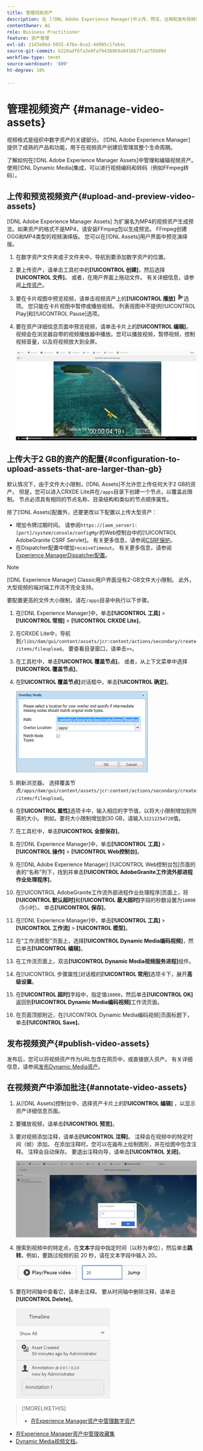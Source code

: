 ```yaml
---
title: 管理视频资产
description: 在 [!DNL Adobe Experience Manager]中上传、预览、注释和发布视频资产。
contentOwner: AG
role: Business Practitioner
feature: 资产管理
exl-id: 21d3e0bd-5955-470a-8ca2-4d995c17eb4c
source-git-commit: b220adf6fa3e9faf94389b9a9416b7fca2f89d9d
workflow-type: tm+mt
source-wordcount: '809'
ht-degree: 10%

---
```


# 管理视频资产 {#manage-video-assets}

视频格式是组织中数字资产的关键部分。 [!DNL Adobe Experience Manager] 提供了成熟的产品和功能，用于在视频资产创建后管理其整个生命周期。

了解如何在[!DNL Adobe Experience Manager Assets]中管理和编辑视频资产。 使用[!DNL Dynamic Media]集成，可以进行视频编码和转码（例如FFmpeg转码）。

## 上传和预览视频资产{#upload-and-preview-video-assets}

[!DNL Adobe Experience Manager Assets] 为扩展名为MP4的视频资产生成预览。如果资产的格式不是MP4，请安装FFmpeg包以生成预览。 FFmpeg创建OGG和MP4类型的视频演绎版。 您可以在[!DNL Assets]用户界面中预览演绎版。

1. 在数字资产文件夹或子文件夹中，导航到要添加数字资产的位置。
1. 要上传资产，请单击工具栏中的&#x200B;**[!UICONTROL 创建]**，然后选择&#x200B;**[!UICONTROL 文件]**。 或者，在用户界面上拖动文件。 有关详细信息，请参阅[上传资产](manage-assets.md#uploading-assets)。
1. 要在卡片视图中预览视频，请单击视频资产上的&#x200B;**[!UICONTROL 播放]** ![播放选项](assets/do-not-localize/play.png)选项。 您只能在卡片视图中暂停或播放视频。 列表视图中不提供[!UICONTROL Play]和[!UICONTROL Pause]选项。

1. 要在资产详细信息页面中预览视频，请单击卡片上的&#x200B;**[!UICONTROL 编辑]**。 视频会在浏览器自带的视频播放器中播放。您可以播放视频，暂停视频，控制视频音量，以及将视频放大到全屏。

   ![视频播放控件](assets/video-playback-controls.png)

## 上传大于2 GB的资产的配置{#configuration-to-upload-assets-that-are-larger-than-gb}

默认情况下，由于文件大小限制，[!DNL Assets]不允许您上传任何大于2 GB的资产。 但是，您可以进入CRXDE Lite并在`/apps`目录下创建一个节点，以覆盖此限制。 节点必须具有相同的节点名称、目录结构和类似的节点顺序属性。

除了[!DNL Assets]配置外，还要更改以下配置以上传大型资产：

* 增加令牌过期时间。 请参阅`https://[aem_server]:[port]/system/console/configMgr`的Web控制台中的[!UICONTROL AdobeGranite CSRF Servlet]。 有关更多信息，请参阅[CSRF保护](/help/sites-developing/csrf-protection.md)。
* 在Dispatcher配置中增加`receiveTimeout`。 有关更多信息，请参阅[Experience ManagerDispatcher配置](https://experienceleague.adobe.com/docs/experience-manager-dispatcher/using/configuring/dispatcher-configuration.html#renders-options)。

>[!NOTE]
>
>[!DNL Experience Manager] Classic用户界面没有2-GB文件大小限制。 此外，大型视频的端对端工作流不完全支持。

要配置更高的文件大小限制，请在`/apps`目录中执行以下步骤。

1. 在[!DNL Experience Manager]中，单击&#x200B;**[!UICONTROL 工具]** > **[!UICONTROL 常规]** > **[!UICONTROL CRXDE Lite]**。
1. 在CRXDE Lite中，导航到`/libs/dam/gui/content/assets/jcr:content/actions/secondary/create/items/fileupload`。 要查看目录窗口，请单击`>>`。
1. 在工具栏中，单击&#x200B;**[!UICONTROL 覆盖节点]**。 或者，从上下文菜单中选择&#x200B;**[!UICONTROL 覆盖节点]**。
1. 在&#x200B;**[!UICONTROL 覆盖节点]**&#x200B;对话框中，单击&#x200B;**[!UICONTROL 确定]**。

   ![覆盖节点](assets/overlay-node-path.png)

1. 刷新浏览器。 选择覆盖节点`/apps/dam/gui/content/assets/jcr:content/actions/secondary/create/items/fileupload`。
1. 在&#x200B;**[!UICONTROL 属性]**&#x200B;选项卡中，输入相应的字节值，以将大小限制增加到所需的大小。 例如，要将大小限制增加到30 GB，请输入`32212254720`值。

1. 在工具栏中，单击&#x200B;**[!UICONTROL 全部保存]**。
1. 在[!DNL Experience Manager]中，单击&#x200B;**[!UICONTROL 工具]** > **[!UICONTROL 操作]** > **[!UICONTROL Web控制台]**。
1. 在[!DNL Adobe Experience Manager] [!UICONTROL Web控制台包]页面的表的“名称”列下，找到并单击&#x200B;**[!UICONTROL AdobeGranite工作流外部进程作业处理程序]**。
1. 在[!UICONTROL AdobeGranite工作流外部进程作业处理程序]页面上，将&#x200B;**[!UICONTROL 默认超时]**&#x200B;和&#x200B;**[!UICONTROL 最大超时]**&#x200B;字段的秒数设置为`18000`（5小时）。 单击&#x200B;**[!UICONTROL 保存]**。
1. 在[!DNL Experience Manager]中，单击&#x200B;**[!UICONTROL 工具]** > **[!UICONTROL 工作流]** > **[!UICONTROL 模型]**。
1. 在“工作流模型”页面上，选择&#x200B;**[!UICONTROL Dynamic Media编码视频]**，然后单击&#x200B;**[!UICONTROL 编辑]**。
1. 在工作流页面上，双击&#x200B;**[!UICONTROL Dynamic Media视频服务进程]**&#x200B;组件。
1. 在[!UICONTROL 步骤属性]对话框的&#x200B;**[!UICONTROL 常用]**&#x200B;选项卡下，展开&#x200B;**高级设置**。
1. 在&#x200B;**[!UICONTROL 超时]**&#x200B;字段中，指定值`18000`，然后单击&#x200B;**[!UICONTROL OK]**&#x200B;返回到&#x200B;**[!UICONTROL Dynamic Media编码视频]**&#x200B;工作流页面。
1. 在页面顶部附近，在[!UICONTROL Dynamic Media编码视频]页面标题下，单击&#x200B;**[!UICONTROL Save]**。

## 发布视频资产{#publish-video-assets}

发布后，您可以将视频资产作为URL包含在网页中，或直接嵌入资产。 有关详细信息，请参阅[发布Dynamic Media资产](/help/assets/publishing-dynamicmedia-assets.md)。

## 在视频资产中添加批注{#annotate-video-assets}

1. 从[!DNL Assets]控制台中，选择资产卡片上的&#x200B;**[!UICONTROL 编辑]** ，以显示资产详细信息页面。
1. 要播放视频，请单击&#x200B;**[!UICONTROL 预览]**。
1. 要对视频添加注释，请单击&#x200B;**[!UICONTROL 注释]**。 注释会在视频中的特定时间（帧）添加。 在添加注释时，您可以在画布上绘制图形，并在绘图中包含注释。 注释会自动保存。 要退出注释向导，请单击&#x200B;**[!UICONTROL 关闭]**。

   ![在视频帧上绘制和注释](assets/annotate-video.png)

1. 搜索到视频中的特定点，在&#x200B;**文本**&#x200B;字段中指定时间（以秒为单位），然后单击&#x200B;**跳转**。例如，要跳过视频的前 20 秒，请在文本字段中输入 20。

   ![搜索到视频中要跳过的时间（指定秒）](assets/seek-in-video.png)

1. 要在时间轴中查看它，请单击注释。 要从时间轴中删除注释，请单击&#x200B;**[!UICONTROL Delete]**。

   ![在时间轴中查看批注和详细信息](assets/timeline-view-annotation.png)

>[!MORELIKETHIS]
>
>* [在Experience Manager资产中管理数字资产](/help/assets/manage-assets.md)
* [在Experience Manager资产中管理收藏集](/help/assets/manage-collections.md)
* [Dynamic Media视频文档](/help/assets/video.md)。

